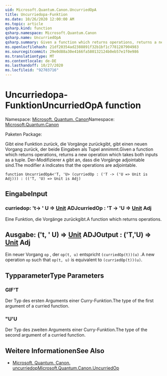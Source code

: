 ```yaml
---
uid: Microsoft.Quantum.Canon.UncurriedOpA
title: Uncurriedopa-Funktion
ms.date: 10/26/2020 12:00:00 AM
ms.topic: article
qsharp.kind: function
qsharp.namespace: Microsoft.Quantum.Canon
qsharp.name: UncurriedOpA
qsharp.summary: Given a function which returns operations, returns a new operation which takes both inputs as a tuple. The modifier `A` indicates that the operations are adjointable.
ms.openlocfilehash: 21df20354ad2388891f32b1bf1c7781287904983
ms.sourcegitcommit: 29e0d88a30e4166fa580132124b0eb57e1f0e986
ms.translationtype: MT
ms.contentlocale: de-DE
ms.lasthandoff: 10/27/2020
ms.locfileid: "92703716"
---
```

# <a name="uncurriedopa-function"></a><span data-ttu-id="ad75c-102">Uncurriedopa-Funktion</span><span class="sxs-lookup"><span data-stu-id="ad75c-102">UncurriedOpA function</span></span>

<span data-ttu-id="ad75c-103">Namespace: [Microsoft. Quantum. Canon](xref:Microsoft.Quantum.Canon)</span><span class="sxs-lookup"><span data-stu-id="ad75c-103">Namespace: [Microsoft.Quantum.Canon](xref:Microsoft.Quantum.Canon)</span></span>

<span data-ttu-id="ad75c-104">Paketen [](https://nuget.org/packages/)</span><span class="sxs-lookup"><span data-stu-id="ad75c-104">Package: [](https://nuget.org/packages/)</span></span>


<span data-ttu-id="ad75c-105">Gibt eine Funktion zurück, die Vorgänge zurückgibt, gibt einen neuen Vorgang zurück, der beide Eingaben als Tupel annimmt.</span><span class="sxs-lookup"><span data-stu-id="ad75c-105">Given a function which returns operations, returns a new operation which takes both inputs as a tuple.</span></span>
<span data-ttu-id="ad75c-106">Der-Modifizierer `A` gibt an, dass die Vorgänge adjointable sind.</span><span class="sxs-lookup"><span data-stu-id="ad75c-106">The modifier `A` indicates that the operations are adjointable.</span></span>

```qsharp
function UncurriedOpA<'T, 'U> (curriedOp : ('T -> ('U => Unit is Adj))) : (('T, 'U) => Unit is Adj)
```


## <a name="input"></a><span data-ttu-id="ad75c-107">Eingabe</span><span class="sxs-lookup"><span data-stu-id="ad75c-107">Input</span></span>

### <a name="curriedop--t---u--unit-adj"></a><span data-ttu-id="ad75c-108">curriedop: 't-> ' U => [Unit](xref:microsoft.quantum.lang-ref.unit) ADJ</span><span class="sxs-lookup"><span data-stu-id="ad75c-108">curriedOp : 'T -> 'U => [Unit](xref:microsoft.quantum.lang-ref.unit) Adj</span></span>

<span data-ttu-id="ad75c-109">Eine Funktion, die Vorgänge zurückgibt.</span><span class="sxs-lookup"><span data-stu-id="ad75c-109">A function which returns operations.</span></span>



## <a name="output--tu--unit-adj"></a><span data-ttu-id="ad75c-110">Ausgabe: ('t, ' U) => [Unit](xref:microsoft.quantum.lang-ref.unit) ADJ</span><span class="sxs-lookup"><span data-stu-id="ad75c-110">Output : ('T,'U) => [Unit](xref:microsoft.quantum.lang-ref.unit) Adj</span></span>

<span data-ttu-id="ad75c-111">Ein neuer Vorgang `op` , der `op(t, u)` entspricht `(curriedOp(t))(u)` .</span><span class="sxs-lookup"><span data-stu-id="ad75c-111">A new operation `op` such that `op(t, u)` is equivalent to `(curriedOp(t))(u)`.</span></span>

## <a name="type-parameters"></a><span data-ttu-id="ad75c-112">Typparameter</span><span class="sxs-lookup"><span data-stu-id="ad75c-112">Type Parameters</span></span>

### <a name="t"></a><span data-ttu-id="ad75c-113">GIF</span><span class="sxs-lookup"><span data-stu-id="ad75c-113">'T</span></span>

<span data-ttu-id="ad75c-114">Der Typ des ersten Arguments einer Curry-Funktion.</span><span class="sxs-lookup"><span data-stu-id="ad75c-114">The type of the first argument of a curried function.</span></span>
### <a name="u"></a><span data-ttu-id="ad75c-115">"U</span><span class="sxs-lookup"><span data-stu-id="ad75c-115">'U</span></span>

<span data-ttu-id="ad75c-116">Der Typ des zweiten Arguments einer Curry-Funktion.</span><span class="sxs-lookup"><span data-stu-id="ad75c-116">The type of the second argument of a curried function.</span></span>

## <a name="see-also"></a><span data-ttu-id="ad75c-117">Weitere Informationen</span><span class="sxs-lookup"><span data-stu-id="ad75c-117">See Also</span></span>

- [<span data-ttu-id="ad75c-118">Microsoft. Quantum. Canon. uncurriedop</span><span class="sxs-lookup"><span data-stu-id="ad75c-118">Microsoft.Quantum.Canon.UncurriedOp</span></span>](xref:Microsoft.Quantum.Canon.UncurriedOp)